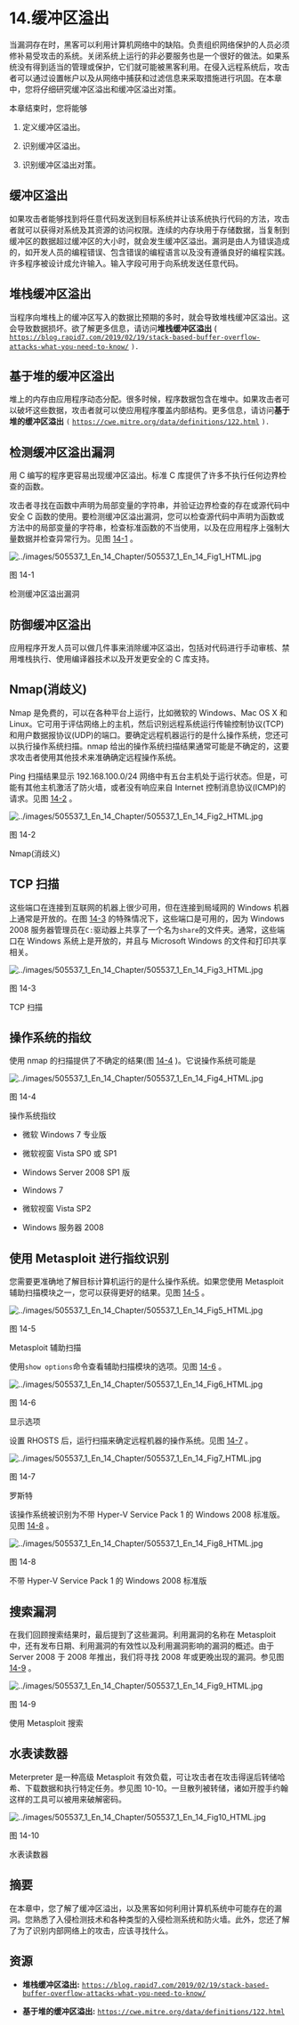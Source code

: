 # 14.缓冲区溢出

当漏洞存在时，黑客可以利用计算机网络中的缺陷。负责组织网络保护的人员必须修补易受攻击的系统。关闭系统上运行的非必要服务也是一个很好的做法。如果系统没有得到适当的管理或保护，它们就可能被黑客利用。在侵入远程系统后，攻击者可以通过设置帐户以及从网络中捕获和过滤信息来采取措施进行巩固。在本章中，您将仔细研究缓冲区溢出和缓冲区溢出对策。

本章结束时，您将能够

1.  定义缓冲区溢出。

2.  识别缓冲区溢出。

3.  识别缓冲区溢出对策。

## 缓冲区溢出

如果攻击者能够找到将任意代码发送到目标系统并让该系统执行代码的方法，攻击者就可以获得对系统及其资源的访问权限。连续的内存块用于存储数据，当复制到缓冲区的数据超过缓冲区的大小时，就会发生缓冲区溢出。漏洞是由人为错误造成的，如开发人员的编程错误、包含错误的编程语言以及没有遵循良好的编程实践。许多程序被设计成允许输入。输入字段可用于向系统发送任意代码。

## 堆栈缓冲区溢出

当程序向堆栈上的缓冲区写入的数据比预期的多时，就会导致堆栈缓冲区溢出。这会导致数据损坏。欲了解更多信息，请访问**堆栈缓冲区溢出** ( [`https://blog.rapid7.com/2019/02/19/stack-based-buffer-overflow-attacks-what-you-need-to-know/`](https://blog.rapid7.com/2019/02/19/stack-based-buffer-overflow-attacks-what-you-need-to-know/) `).`

## 基于堆的缓冲区溢出

堆上的内存由应用程序动态分配。很多时候，程序数据包含在堆中。如果攻击者可以破坏这些数据，攻击者就可以使应用程序覆盖内部结构。更多信息，请访问**基于堆的缓冲区溢出** `(` [`https://cwe.mitre.org/data/definitions/122.html`](https://cwe.mitre.org/data/definitions/122.html) `).`

## 检测缓冲区溢出漏洞

用 C 编写的程序更容易出现缓冲区溢出。标准 C 库提供了许多不执行任何边界检查的函数。

攻击者寻找在函数中声明为局部变量的字符串，并验证边界检查的存在或源代码中安全 C 函数的使用。要检测缓冲区溢出漏洞，您可以检查源代码中声明为函数或方法中的局部变量的字符串，检查标准函数的不当使用，以及在应用程序上强制大量数据并检查异常行为。见图 [14-1](#Fig1) 。

![../images/505537_1_En_14_Chapter/505537_1_En_14_Fig1_HTML.jpg](../images/505537_1_En_14_Chapter/505537_1_En_14_Fig1_HTML.jpg)

图 14-1

检测缓冲区溢出漏洞

## 防御缓冲区溢出

应用程序开发人员可以做几件事来消除缓冲区溢出，包括对代码进行手动审核、禁用堆栈执行、使用编译器技术以及开发更安全的 C 库支持。

## Nmap(消歧义)

Nmap 是免费的，可以在各种平台上运行，比如微软的 Windows、Mac OS X 和 Linux。它可用于评估网络上的主机，然后识别远程系统运行传输控制协议(TCP)和用户数据报协议(UDP)的端口。要确定远程机器运行的是什么操作系统，您还可以执行操作系统扫描。nmap 给出的操作系统扫描结果通常可能是不确定的，这要求攻击者使用其他技术来准确确定远程操作系统。

Ping 扫描结果显示 192.168.100.0/24 网络中有五台主机处于运行状态。但是，可能有其他主机激活了防火墙，或者没有响应来自 Internet 控制消息协议(ICMP)的请求。见图 [14-2](#Fig2) 。

![../images/505537_1_En_14_Chapter/505537_1_En_14_Fig2_HTML.jpg](../images/505537_1_En_14_Chapter/505537_1_En_14_Fig2_HTML.jpg)

图 14-2

Nmap(消歧义)

## TCP 扫描

这些端口在连接到互联网的机器上很少可用，但在连接到局域网的 Windows 机器上通常是开放的。在图 [14-3](#Fig3) 的特殊情况下，这些端口是可用的，因为 Windows 2008 服务器管理员在`C:`驱动器上共享了一个名为`share`的文件夹。通常，这些端口在 Windows 系统上是开放的，并且与 Microsoft Windows 的文件和打印共享相关。

![../images/505537_1_En_14_Chapter/505537_1_En_14_Fig3_HTML.jpg](../images/505537_1_En_14_Chapter/505537_1_En_14_Fig3_HTML.jpg)

图 14-3

TCP 扫描

## 操作系统的指纹

使用 nmap 的扫描提供了不确定的结果(图 [14-4](#Fig4) )。它说操作系统可能是

![../images/505537_1_En_14_Chapter/505537_1_En_14_Fig4_HTML.jpg](../images/505537_1_En_14_Chapter/505537_1_En_14_Fig4_HTML.jpg)

图 14-4

操作系统指纹

*   微软 Windows 7 专业版

*   微软视窗 Vista SP0 或 SP1

*   Windows Server 2008 SP1 版

*   Windows 7

*   微软视窗 Vista SP2

*   Windows 服务器 2008

## 使用 Metasploit 进行指纹识别

您需要更准确地了解目标计算机运行的是什么操作系统。如果您使用 Metasploit 辅助扫描模块之一，您可以获得更好的结果。见图 [14-5](#Fig5) 。

![../images/505537_1_En_14_Chapter/505537_1_En_14_Fig5_HTML.jpg](../images/505537_1_En_14_Chapter/505537_1_En_14_Fig5_HTML.jpg)

图 14-5

Metasploit 辅助扫描

使用`show options`命令查看辅助扫描模块的选项。见图 [14-6](#Fig6) 。

![../images/505537_1_En_14_Chapter/505537_1_En_14_Fig6_HTML.jpg](../images/505537_1_En_14_Chapter/505537_1_En_14_Fig6_HTML.jpg)

图 14-6

显示选项

设置 RHOSTS 后，运行扫描来确定远程机器的操作系统。见图 [14-7](#Fig7) 。

![../images/505537_1_En_14_Chapter/505537_1_En_14_Fig7_HTML.jpg](../images/505537_1_En_14_Chapter/505537_1_En_14_Fig7_HTML.jpg)

图 14-7

罗斯特

该操作系统被识别为不带 Hyper-V Service Pack 1 的 Windows 2008 标准版。见图 [14-8](#Fig8) 。

![../images/505537_1_En_14_Chapter/505537_1_En_14_Fig8_HTML.jpg](../images/505537_1_En_14_Chapter/505537_1_En_14_Fig8_HTML.jpg)

图 14-8

不带 Hyper-V Service Pack 1 的 Windows 2008 标准版

## 搜索漏洞

在我们回顾搜索结果时，最后提到了这些漏洞。利用漏洞的名称在 Metasploit 中，还有发布日期、利用漏洞的有效性以及利用漏洞影响的漏洞的概述。由于 Server 2008 于 2008 年推出，我们将寻找 2008 年或更晚出现的漏洞。参见图 [14-9](#Fig9) 。

![../images/505537_1_En_14_Chapter/505537_1_En_14_Fig9_HTML.jpg](../images/505537_1_En_14_Chapter/505537_1_En_14_Fig9_HTML.jpg)

图 14-9

使用 Metasploit 搜索

## 水表读数器

Meterpreter 是一种高级 Metasploit 有效负载，可让攻击者在攻击得逞后转储哈希、下载数据和执行特定任务。参见图 10-10。一旦散列被转储，诸如开膛手约翰这样的工具可以被用来破解密码。

![../images/505537_1_En_14_Chapter/505537_1_En_14_Fig10_HTML.jpg](../images/505537_1_En_14_Chapter/505537_1_En_14_Fig10_HTML.jpg)

图 14-10

水表读数器

## 摘要

在本章中，您了解了缓冲区溢出，以及黑客如何利用计算机系统中可能存在的漏洞。您熟悉了入侵检测技术和各种类型的入侵检测系统和防火墙。此外，您还了解了为了识别内部网络上的攻击，应该寻找什么。

## 资源

*   **堆栈缓冲区溢出:** [`https://blog.rapid7.com/2019/02/19/stack-based-buffer-overflow-attacks-what-you-need-to-know/`](https://blog.rapid7.com/2019/02/19/stack-based-buffer-overflow-attacks-what-you-need-to-know/)

*   **基于堆的缓冲区溢出:** [`https://cwe.mitre.org/data/definitions/122.html`](https://cwe.mitre.org/data/definitions/122.html)
